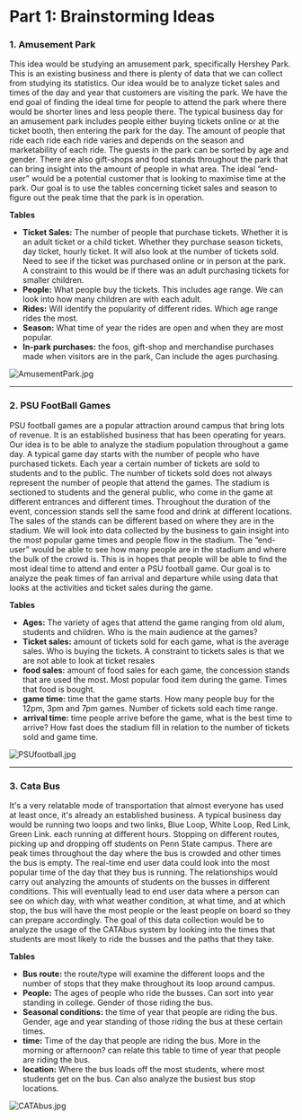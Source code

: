
# Part 1: Brainstorming Ideas

### 1. Amusement Park

This idea would be studying an amusement park, specifically Hershey Park. This is an existing business and there is plenty of data that we can collect from studying its statistics. Our idea would be to analyze ticket sales and times of the day and year that customers are visiting the park. We have the end goal of finding the ideal time for people to attend the park where there would be shorter lines and less people there. The typical business day for an amusement park includes people either buying tickets online or at the ticket booth, then entering the park for the day. The amount of people that ride each ride each ride varies and depends on the season and marketability of each ride. The guests in the park can be sorted by age and gender. There are also gift-shops and food stands throughout the park that can bring insight into the amount of people in what area. The ideal “end-user” would be a potential customer that is looking to maximise time at the park. Our goal is to use the tables concerning ticket sales and season to figure out the peak time that the park is in operation. 

**Tables** 
- **Ticket Sales:** The number of people that purchase tickets. Whether it is an adult ticket or a child ticket. Whether they purchase season tickets, day ticket, hourly ticket. It will also look at the number of tickets sold. Need to see if the ticket was purchased online or in person at the park. A constraint to this would be if there was an adult purchasing tickets for smaller children. 
- **People:** What people buy the tickets. This includes age range. We can look into how many children are with each adult. 
- **Rides:** Will identify the popularity of different rides. Which age range rides the most. 
- **Season:** What time of year the rides are open and when they are most popular. 
- **In-park purchases:** the foos, gift-shop and merchandise purchases made when visitors are in the park, Can include the ages purchasing. 

![AmusementPark.jpg](attachment:AmusementPark.jpg)

***

### 2. PSU FootBall Games

PSU football games are a popular attraction around campus that bring lots of revenue. It is an established business that has been operating for years. Our idea is to be able to analyze the stadium population throughout a game day. A typical game day starts with the number of people who have purchased tickets. Each year a certain number of tickets are sold to students and to the public. The number of tickets sold does not always represent the number of people that attend the games. The stadium is sectioned to students and the general public, who come in the game at different entrances and different times. Throughout the duration of the event, concession stands sell the same food and drink at different locations. The sales of the stands can be different based on where they are in the stadium. We will look into data collected by the business to gain insight into the most popular game times and people flow in the stadium. The “end-user” would be able to see how many people are in the stadium and where the bulk of the crowd is. This is in hopes that people will be able to find the most ideal time to attend and enter a PSU football game. Our goal is to analyze the peak times of fan arrival and departure while using data that looks at the activities and ticket sales during the game.

**Tables** 
- **Ages:** The variety of ages that attend the game ranging from old alum, students and children. Who is the main audience at the games?
- **Ticket sales:** amount of tickets sold for each game, what is the average sales. Who is buying the tickets. A constraint to tickets sales is that we are not able to look at ticket resales 
- **food sales:** amount of food sales for each game, the concession stands that are used the most. Most popular food item during the game. Times that food is bought. 
- **game time:** time that the game starts. How many people buy for the 12pm, 3pm and 7pm games. Number of tickets sold each time range. 
- **arrival time:** time people arrive before the game, what is the best time to arrive? How fast does the stadium fill in relation to the number of tickets sold and game time. 

![PSUfootball.jpg](attachment:PSUfootball.jpg)

***

### 3. Cata Bus

It's a very relatable mode of transportation that almost everyone has used at least once, it's already an established business. A typical business day would be running two loops and two links, Blue Loop, White Loop, Red Link, Green Link. each running at different hours. Stopping on different routes, picking up and dropping off students on Penn State campus. There are peak times throughout the day where the bus is crowded and other times the bus is empty. The real-time end user data could look into the most popular time of the day that they bus is running. The relationships would carry out analyzing the amounts of students on the busses in different conditions. This will eventually lead to end user data where a person can see on which day, with what weather condition, at what time, and at which stop, the bus will have the most people or the least people on board so they can prepare accordingly. The goal of this data collection would be to analyze the usage of the CATAbus system by looking into the times that students are most likely to ride the busses and the paths that they take. 

**Tables** 
- **Bus route:** the route/type will examine the different loops and the number of stops that they make throughout its loop around campus. 
- **People:** The ages of people who ride the busses. Can sort into year standing in college. Gender of those riding the bus. 
- **Seasonal conditions:** the time of year that people are riding the bus. Gender, age and year standing of those riding the bus at these certain times. 
- **time:** Time of the day that people are riding the bus. More in the morning or afternoon? can relate this table to time of year that people are riding the bus. 
- **location:** Where the bus loads off the most students, where most students get on the bus. Can also analyze the busiest bus stop locations. 

![CATAbus.jpg](attachment:CATAbus.jpg)


